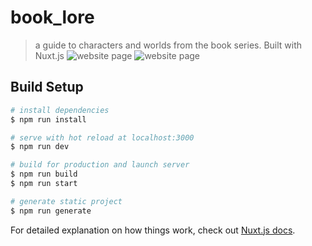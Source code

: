 # book_lore

> a guide to characters and worlds from the book series. Built with Nuxt.js
![website page](https://i.ibb.co/hW3Ynmx/Screenshot-2020-01-05-at-17-26-28.png)
![website page](https://i.ibb.co/pPdm7F6/Screenshot-2020-01-05-at-17-26-08.png)

## Build Setup

```bash
# install dependencies
$ npm run install

# serve with hot reload at localhost:3000
$ npm run dev

# build for production and launch server
$ npm run build
$ npm run start

# generate static project
$ npm run generate
```

For detailed explanation on how things work, check out [Nuxt.js docs](https://nuxtjs.org).
